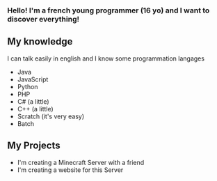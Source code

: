 ### Hello! I'm a french young programmer (16 yo) and I want to discover everything!
## My knowledge
I can talk easily in english and I know some programmation langages
- Java
- JavaScript
- Python
- PHP
- C# (a little)
- C++ (a little)
- Scratch (it's very easy)
- Batch

## My Projects
- I'm creating a Minecraft Server with a friend
- I'm creating a website for this Server
